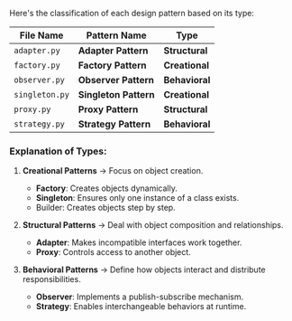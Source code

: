 Here's the classification of each design pattern based on its type:


| **File Name**  | **Pattern Name**      | **Type**       |
| -------------- | --------------------- | -------------- |
| `adapter.py`   | **Adapter Pattern**   | **Structural** |
| `factory.py`   | **Factory Pattern**   | **Creational** |
| `observer.py`  | **Observer Pattern**  | **Behavioral** |
| `singleton.py` | **Singleton Pattern** | **Creational** |
| `proxy.py`     | **Proxy Pattern**     | **Structural** |
| `strategy.py`  | **Strategy Pattern**  | **Behavioral** |

### **Explanation of Types:**

1. **Creational Patterns** → Focus on object creation.

   - **Factory**: Creates objects dynamically.
   - **Singleton**: Ensures only one instance of a class exists.
   - Builder: Creates objects step by step.
2. **Structural Patterns** → Deal with object composition and relationships.

   - **Adapter**: Makes incompatible interfaces work together.
   - **Proxy**: Controls access to another object.
3. **Behavioral Patterns** → Define how objects interact and distribute responsibilities.

   - **Observer**: Implements a publish-subscribe mechanism.
   - **Strategy**: Enables interchangeable behaviors at runtime.

